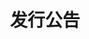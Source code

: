 ﻿---
title: 发行公告
second_title: Aspose.Cells Cloud Documen
type: docs
url: /zh/release-notes/
description: Aspose.Cells Cloud 支持Excel 创建、转换、合并、拆分、保护、内部对象操作等
weight: 40
---
